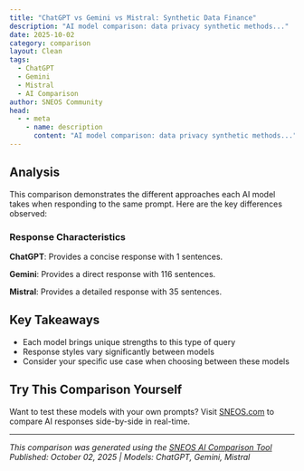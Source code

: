 ```yaml
---
title: "ChatGPT vs Gemini vs Mistral: Synthetic Data Finance"
description: "AI model comparison: data privacy synthetic methods..."
date: 2025-10-02
category: comparison
layout: Clean
tags:
  - ChatGPT
  - Gemini
  - Mistral
  - AI Comparison
author: SNEOS Community
head:
  - - meta
    - name: description
      content: "AI model comparison: data privacy synthetic methods..."
---
```


<ChatComparison
  title="ChatGPT vs Gemini vs Mistral: Synthetic Data Finance"
  prompt="data privacy synthetic methods"
  :responses='{
    "ChatGPT": "Error calling OpenAI API.",
    "Gemini": "Synthetic data methods are a powerful tool for preserving data privacy while still enabling analysis and model training. They involve creating artificial datasets that mimic the statistical properties of the original data without exposing any individual\u0027s real information. Here\u0027s a breakdown of different synthetic data methods, their advantages, and disadvantages:\n\n**1. Rule-Based Methods:**\n\n*   **Description:**  These are the simplest methods. They use predefined rules and logic to generate synthetic data based on domain knowledge and understanding of the original data.\n*   **Process:**  The data creator analyzes the original data and defines rules that dictate how synthetic values should be generated. For instance, rules might specify value ranges for numerical features, or relationships between attributes.\n*   **Example:** Generating synthetic customer data where age is between 18 and 65, income correlates with education level, and location follows a specific distribution.\n*   **Advantages:**  Easy to implement, computationally inexpensive, good for simple datasets.\n*   **Disadvantages:**  Can be simplistic and lack fidelity to the original data, especially for complex datasets with intricate correlations.  May struggle to capture rare but important patterns.  Relies heavily on the data creator\u0027s understanding of the data.\n\n**2. Statistical Modeling Methods:**\n\n*   **Description:**  These methods use statistical models to learn the underlying distribution and dependencies within the original data.  Synthetic data is then sampled from the learned model.\n*   **Process:**\n    1.  **Model Selection:** Choose appropriate statistical models (e.g., Gaussian Mixture Models (GMMs), Bayesian Networks, Copulas, Markov chains) based on the data type and relationships.\n    2.  **Model Training:** Train the chosen model on the original data to estimate its parameters.\n    3.  **Synthetic Data Generation:** Sample new data points from the trained model, creating a synthetic dataset.\n*   **Examples:**\n    *   **Gaussian Mixture Models (GMMs):**  Assume data is generated from a mixture of Gaussian distributions.\n    *   **Bayesian Networks:**  Model probabilistic dependencies between variables using a directed acyclic graph.\n    *   **Copulas:**  Separate the marginal distributions of variables from their dependencies, allowing more flexible modeling.  Useful for handling non-normal data.\n    *   **Markov Chains:**  Model sequential data, like time series, based on transitions between states.\n*   **Advantages:** Can capture complex relationships and dependencies in the data. Offer a good balance between privacy and utility.\n*   **Disadvantages:**  Model selection can be challenging.  May require more computational resources and expertise.  Model assumptions might not perfectly match the real data, leading to inaccuracies.  Can be vulnerable to privacy attacks if the model learns too much about individual data points.\n\n**3. Machine Learning Methods (Deep Learning based):**\n\n*   **Description:** These methods employ machine learning models, often deep learning models like Generative Adversarial Networks (GANs) or Variational Autoencoders (VAEs), to learn the data distribution and generate synthetic data.\n*   **Process:**\n    1.  **Model Training:** Train a GAN or VAE on the original data.\n    2.  **Synthetic Data Generation:** Use the trained generator network (in GANs) or the decoder network (in VAEs) to generate new synthetic data points.\n*   **Examples:**\n    *   **Generative Adversarial Networks (GANs):**  A generator network creates synthetic data, while a discriminator network tries to distinguish between real and synthetic data. They are trained adversarially until the generator produces realistic synthetic data. Tabular GANs have been developed to handle structured data.\n    *   **Variational Autoencoders (VAEs):**  Encode the original data into a latent space and then decode it back into synthetic data.\n*   **Advantages:**  Can capture very complex and subtle patterns in the data.  Potentially generate highly realistic synthetic data. Can handle high-dimensional data well.\n*   **Disadvantages:**  Computationally expensive to train, require large datasets, and can be difficult to tune.  Prone to mode collapse (GANs) or generating blurry data (VAEs).  Privacy risks can be significant if the models overfit and memorize individual data points. Require significant expertise to implement correctly and evaluate.\n*   **Notable Libraries/Frameworks:**\n    *   **Synthetic Data Vault (SDV):** A Python library with various synthetic data generation models, including tabular GANs and VAEs.\n    *   **CTGAN:**  Specifically designed for tabular data, based on GANs.\n    *   **Mostly AI:** A commercial platform offering synthetic data generation services.\n    *   **Gretel.ai:**  Offers a platform for creating synthetic data, differential privacy tools, and other data privacy solutions.\n\n**4. Differential Privacy Methods:**\n\n*   **Description:**  These methods add noise to the original data or the model training process to guarantee a certain level of privacy. Differential privacy provides a mathematically rigorous guarantee that the presence or absence of any single individual in the dataset will not significantly affect the outcome of any analysis.  While *technically* not solely a synthetic data generation method, it\u0027s often used in *conjunction* with other methods to enhance privacy.\n*   **Process:**\n    1.  **Noise Addition:**  Add random noise to the data or the model\u0027s parameters during training. The amount of noise is controlled by a privacy parameter (epsilon). Smaller epsilon values provide stronger privacy but can decrease data utility.\n    2.  **Privacy Accounting:**  Track the total amount of privacy loss across multiple queries or analyses.\n*   **Examples:**\n    *   **Laplace Mechanism:** Add Laplace noise to query results.\n    *   **Gaussian Mechanism:** Add Gaussian noise to query results.\n    *   **DP-SGD (Differentially Private Stochastic Gradient Descent):**  A modification of stochastic gradient descent that adds noise to the gradients during model training.\n*   **Advantages:**  Provides strong, mathematically proven privacy guarantees.  Can be applied to various data analysis and machine learning tasks.\n*   **Disadvantages:**  Adding noise can reduce the accuracy and utility of the data.  Finding the right balance between privacy and utility is crucial.  Can be complex to implement and understand. Requires careful consideration of the privacy parameters.\n*   **Frameworks/Libraries:**\n    *   **TensorFlow Privacy:** A TensorFlow library for differentially private machine learning.\n    *   **Opacus:** A PyTorch library for training models with differential privacy.\n    *   **Diffprivlib:**  A Python library that provides differentially private algorithms for data analysis.\n\n**5. Hybrid Approaches:**\n\n*   **Description:**  Combine different synthetic data methods to leverage their individual strengths and overcome their weaknesses.\n*   **Examples:**\n    *   Use rule-based methods to handle certain features and statistical modeling for others.\n    *   Use DP-SGD to train a GAN, creating differentially private synthetic data.\n    *   Use data augmentation techniques on synthetic data to further enhance its diversity and realism.\n\n**Evaluation Metrics:**\n\nEvaluating the quality of synthetic data is essential.  Key metrics include:\n\n*   **Statistical Similarity:**  How well does the synthetic data match the statistical distributions and correlations of the original data? (e.g., comparing means, standard deviations, correlations, and other statistical measures).  Tools like Kolmogorov-Smirnov tests can be used.\n*   **Utility:**  How well can the synthetic data be used for downstream tasks, such as model training or data analysis?  Train models on both the real and synthetic data and compare their performance.\n*   **Privacy Risk:**  How vulnerable is the synthetic data to privacy attacks, such as membership inference attacks or attribute disclosure attacks?  Quantify the risk of re-identification of individuals in the original dataset.  Differential privacy provides formal guarantees to mitigate this.\n*   **Realism:** Does the data \u0022look\u0022 like real data, in terms of validity of individual entries and overall plausibility?  This is particularly important for public release scenarios.\n\n**Choosing the Right Method:**\n\nThe best synthetic data method depends on the specific application, the characteristics of the data, and the desired balance between privacy and utility.  Consider the following factors:\n\n*   **Data Complexity:** Simple rule-based methods might suffice for simple datasets, while complex datasets require more advanced methods like GANs or VAEs.\n*   **Privacy Requirements:** If strong privacy guarantees are needed, consider using differential privacy techniques.\n*   **Data Utility Requirements:**  The method should preserve the statistical properties and relationships in the data that are important for the intended use case.\n*   **Computational Resources:**  Deep learning-based methods require significant computational resources.\n*   **Expertise:**  Some methods require more expertise in statistical modeling or machine learning.\n\n**Key Considerations and Best Practices:**\n\n*   **Data Preprocessing:**  Clean and preprocess the original data before generating synthetic data.\n*   **Feature Engineering:**  Carefully select and engineer the features used to train the synthetic data model.\n*   **Hyperparameter Tuning:**  Optimize the hyperparameters of the synthetic data model to achieve the best balance between privacy and utility.\n*   **Regular Evaluation:** Continuously evaluate the quality and privacy of the synthetic data and adjust the generation process as needed.\n*   **Documentation:**  Document the synthetic data generation process, including the methods used, the parameters chosen, and the evaluation results.\n*   **Transparency:** Be transparent about the use of synthetic data and its limitations.\n*   **Privacy Audits:**  Conduct regular privacy audits to assess the privacy risks associated with the synthetic data.\n*   **Compliance:** Ensure compliance with relevant data privacy regulations (e.g., GDPR, CCPA).\n\nIn summary, synthetic data methods offer a promising approach for balancing data privacy and utility.  By carefully selecting and implementing the appropriate methods, organizations can unlock the value of their data while protecting the privacy of individuals. Remember to thoroughly evaluate the generated data to ensure its suitability for the intended purpose and to minimize privacy risks.  Continual research and development in this field are leading to even more sophisticated and effective synthetic data techniques.\n",
    "Mistral": "Data privacy synthetic methods involve generating artificial data that mimics the statistical properties of real data while preserving privacy. These methods are crucial for sharing and analyzing data without compromising sensitive information. Here are some common synthetic data generation techniques:\n\n1. **Synthetic Data Generation Models**:\n   - **Generative Adversarial Networks (GANs)**: GANs consist of two neural networks, a generator and a discriminator, that work together to create synthetic data. The generator produces fake data, while the discriminator tries to distinguish between real and fake data.\n   - **Variational Autoencoders (VAEs)**: VAEs are a type of autoencoder whose encodings distribution is regularized during the training to follow a prior distribution. This allows for the generation of new data points by sampling from the prior distribution and decoding them.\n\n2. **Statistical Methods**:\n   - **Copulas**: Copulas are statistical models that describe the dependence structure between multiple variables. They can be used to generate synthetic data that preserves the correlations and distributions of the original data.\n   - **Bayesian Networks**: Bayesian networks are probabilistic models that represent a set of variables and their conditional dependencies via a directed acyclic graph. They can be used to generate synthetic data by sampling from the joint distribution.\n\n3. **Privacy-Preserving Techniques**:\n   - **Differential Privacy**: This technique adds noise to the data to ensure that the presence or absence of any individual record does not significantly affect the output. It can be used in combination with synthetic data generation methods to provide formal privacy guarantees.\n   - **k-Anonymity**: This method ensures that each record in the dataset is indistinguishable from at least k-1 other records with respect to certain identifying attributes. Synthetic data can be generated to meet k-anonymity requirements.\n\n4. **Data Transformation Methods**:\n   - **Data Swapping**: This technique involves swapping values between records to create synthetic data. It can be done in a way that preserves certain statistical properties of the original data.\n   - **Data Shuffling**: This method involves shuffling the values within columns to create synthetic data. It can be useful for preserving privacy while maintaining some statistical properties.\n\n5. **Hybrid Methods**:\n   - Combining multiple techniques, such as using GANs to generate synthetic data and then applying differential privacy to add noise, can provide robust privacy protection while maintaining data utility.\n\n6. **Domain-Specific Methods**:\n   - Certain domains may have specific requirements or constraints that necessitate tailored synthetic data generation methods. For example, in healthcare, synthetic patient records may need to adhere to specific medical guidelines and regulations.\n\n### Applications of Synthetic Data\n- **Data Sharing**: Synthetic data allows organizations to share data with external parties without compromising privacy.\n- **Model Training**: Synthetic data can be used to train machine learning models, especially when real data is sensitive or scarce.\n- **Simulation and Testing**: Synthetic data is useful for simulating different scenarios and testing algorithms and systems.\n- **Compliance**: Synthetic data helps organizations comply with data protection regulations such as GDPR and HIPAA.\n\n### Challenges\n- **Data Utility**: Ensuring that synthetic data retains the statistical properties and utility of the original data.\n- **Privacy Guarantees**: Providing formal privacy guarantees, such as differential privacy, can be challenging.\n- **Computational Complexity**: Some synthetic data generation methods, like GANs, can be computationally intensive.\n\nBy leveraging these synthetic data generation methods, organizations can balance the need for data privacy with the utility and value of data analysis."
  }'
  published-date="13:17"
/>

## Analysis

This comparison demonstrates the different approaches each AI model takes when responding to the same prompt. Here are the key differences observed:

### Response Characteristics

**ChatGPT**: Provides a concise response with 1 sentences. 

**Gemini**: Provides a direct response with 116 sentences. 

**Mistral**: Provides a detailed response with 35 sentences. 

## Key Takeaways

- Each model brings unique strengths to this type of query
- Response styles vary significantly between models
- Consider your specific use case when choosing between these models

## Try This Comparison Yourself

Want to test these models with your own prompts? Visit [SNEOS.com](https://sneos.com) to compare AI responses side-by-side in real-time.

---

*This comparison was generated using the [SNEOS AI Comparison Tool](https://sneos.com)*
*Published: October 02, 2025 | Models: ChatGPT, Gemini, Mistral*
